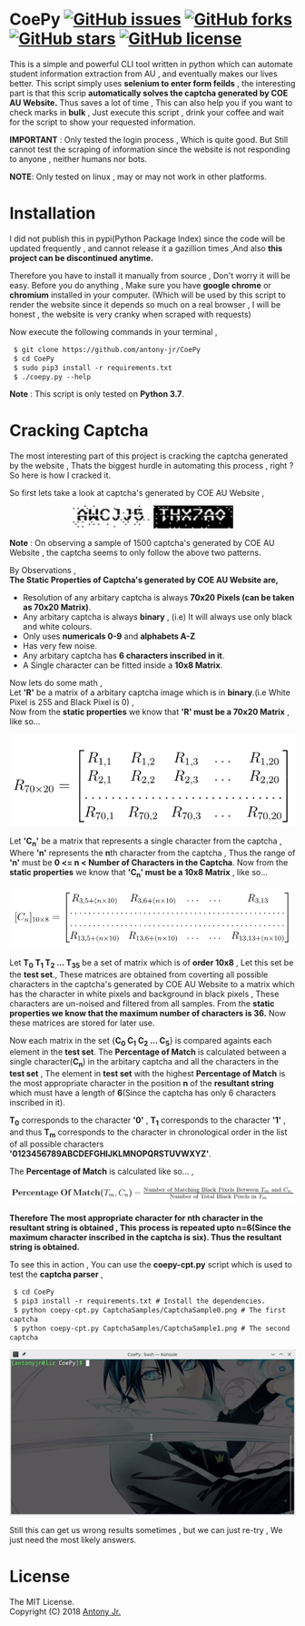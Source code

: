 # CoePy [![GitHub issues](https://img.shields.io/github/issues/antony-jr/CoePy.svg?style=flat-square)](https://github.com/antony-jr/CoePy/issues) [![GitHub forks](https://img.shields.io/github/forks/antony-jr/CoePy.svg?style=flat-square)](https://github.com/antony-jr/CoePy/network) [![GitHub stars](https://img.shields.io/github/stars/antony-jr/CoePy.svg?style=flat-square)](https://github.com/antony-jr/CoePy/stargazers) [![GitHub license](https://img.shields.io/github/license/antony-jr/CoePy.svg?style=flat-square)](https://github.com/antony-jr/CoePy/blob/master/LICENSE)

This is a simple and powerful CLI tool written in python which can automate student information extraction from AU , and
eventually makes our lives better.
This script simply uses **selenium to enter form feilds** , the interesting part is that this scrip **automatically solves the
captcha generated by COE AU Website.**
Thus saves a lot of time , This can also help you if you want to check marks in **bulk** , Just execute this script , drink
your coffee and wait for the script to show your requested information.

**IMPORTANT** : Only tested the login process , Which is quite good. But Still cannot test the scraping of information since
the website is not responding to anyone , neither humans nor bots.

**NOTE**: Only tested on linux , may or may not work in other platforms.

# Installation

I did not publish this in pypi(Python Package Index) since the code will be updated frequently , and cannot release it a gazillion times ,And also **this project can be discontinued anytime.** 

Therefore you have to install it manually from source , Don't worry it will be easy. Before you do anything , Make sure you have **google chrome** or **chromium** installed in your computer. (Which will be used by this script to render the website since it
depends so much on a real browser , I will be honest , the website is very cranky when scraped with requests)

Now execute the following commands in your terminal ,
```
 $ git clone https://github.com/antony-jr/CoePy
 $ cd CoePy
 $ sudo pip3 install -r requirements.txt
 $ ./coepy.py --help
```

**Note** : This script is only tested on **Python 3.7**.

# Cracking Captcha

The most interesting part of this project is cracking the captcha generated by the website , Thats the biggest hurdle
in automating this process , right ?
So here is how I cracked it.

So first lets take a look at captcha's generated by COE AU Website ,
<p align=center>
 <img src="CaptchaSamples/CaptchaSample0.png" height=40 width=140/>
 <img src="CaptchaSamples/CaptchaSample1.png" height=40 width=140/>
</p>

**Note** : On observing a sample of 1500 captcha's generated by COE AU Website , the captcha seems to only follow the above two patterns.

By Observations ,   
**The Static Properties of Captcha's generated by COE AU Website are,**   

* Resolution of any arbitary captcha is always **70x20 Pixels (can be taken as 70x20 Matrix)**.
* Any arbitary captcha is always **binary** , (i.e) It will always use only black and white colours.
* Only uses **numericals 0-9** and **alphabets A-Z**
* Has very few noise.
* Any arbitary captcha has **6 characters inscribed in it**.
* A Single character can be fitted inside a **10x8 Matrix**.

Now lets do some math ,   
Let **'R'** be a matrix of a arbitary captcha image which is in **binary**.(i.e White Pixel is 255 and Black Pixel is 0) ,   
Now from the **static properties** we know that **'R' must be a 70x20 Matrix** , like so...   
<p align=center>
 <img src="math/r.png" width=auto height=auto />
 </p>
 
Let **'C<sub>n</sub>'** be a matrix that represents a single character from the captcha , Where **'n'** represents the **n**th
character from the captcha , Thus the range of **'n'** must be **0 <= n < Number of Characters in the Captcha**.
Now from the **static properties** we know that **'C<sub>n</sub>' must be a 10x8 Matrix** , like so... 
<p align=center>
 <img src="math/cn.png" width=auto height=auto />
</p>

Let **T<sub>0</sub> T<sub>1</sub> T<sub>2</sub> ... T<sub>35</sub>** be a set of matrix which is of **order 10x8** , Let this set be the **test set**., These matrices are obtained from coverting all possible characters in the captcha's generated by COE AU Website to a matrix which
has the character in white pixels and background in black pixels , These characters are un-noised and filtered from all
samples. From the **static properties we know that the maximum number of characters is 36.**
Now these matrices are stored for later use.

Now each matrix in the set {**C<sub>0</sub> C<sub>1</sub> C<sub>2</sub> ... C<sub>5</sub>**} is compared againts each element in the **test set**. The **Percentage of Match** is calculated between a single character(**C<sub>n</sub>**) in the arbitary captcha and all the characters in the **test set** , The element in **test set** with the highest **Percentage of Match** is the most appropriate character in the position **n** of the **resultant string** which must have a length of **6**(Since the captcha has only 6 characters inscribed in it).

**T<sub>0</sub>** corresponds to the character **'0'** , **T<sub>1</sub>** corresponds to the character **'1'** , and 
thus **T<sub>m</sub>** corresponds to the character in chronological order in the list of all possible characters **'0123456789ABCDEFGHIJKLMNOPQRSTUVWXYZ'**.

The **Percentage of Match** is calculated like so... ,
<p align=center>
 <img src="math/pom.png" width=auto height=auto />
</p>

**Therefore The most appropriate character for nth character in the resultant string is obtained  , This process is repeated upto n=6(Since the maximum character inscribed in the captcha is six). Thus the resultant string is obtained.**


To see this in action , You can use the **coepy-cpt.py** script which is used to test the **captcha parser** ,
```
 $ cd CoePy
 $ pip3 install -r requirements.txt # Install the dependencies.
 $ python coepy-cpt.py CaptchaSamples/CaptchaSample0.png # The first captcha 
 $ python coepy-cpt.py CaptchaSamples/CaptchaSample1.png # The second captcha
```

<p align=center>
<img src="captcha_cracking_preview.gif" width=auto height=auto />
</p>



Still this can get us wrong results sometimes , but we can just re-try , We just need the most likely answers.

# License

The MIT License.   
Copyright (C) 2018 [Antony Jr.](https://github.com/antony-jr)
